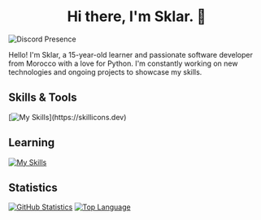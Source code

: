 <h1 align="center">Hi there, I'm Sklar. 👋</h1>
<img src="https://lanyard.cnrad.dev/api/1052211556735266856" alt="Discord Presence">

Hello! I'm Sklar, a 15-year-old learner and passionate software developer from Morocco with a love for Python. I'm constantly working on new technologies and ongoing projects to showcase my skills.

## Skills & Tools
[![My Skills](https://skillicons.dev/icons?i=js,html,css,nodejs,mongodb,vscode,git,github,)](https://skillicons.dev)

## Learning
[![My Skills](https://skillicons.dev/icons?i=py,ts)](https://skillicons.dev)


## Statistics
[![GitHub Statistics](https://github-readme-stats.vercel.app/api?username=YourGitHubUsername&show_icons=true&theme=dark)](https://github.com/YourGitHubUsername)
[![Top Language](https://github-readme-stats.vercel.app/api/top-langs/?username=skl2rr&layout=compact&theme=dark)](https://github.com/skl2rr)
